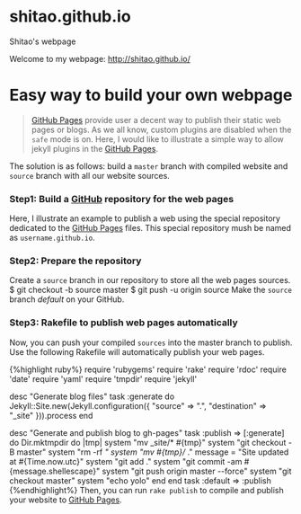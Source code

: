 # shitao.github.io
Shitao's webpage

Welcome to my webpage: http://shitao.github.io/


# Easy way to build your own webpage

> [GitHub Pages] provide user a decent way to publish their static web pages or
> blogs. As we all know, custom plugins are disabled when the `safe` mode is on.
> Here, I would like to illustrate a simple way to allow jekyll plugins in the
> [GitHub Pages]. 

The solution is as follows: build a `master` branch with compiled website and `source` branch with all our website sources. 

### Step1: Build a [GitHub] repository for the web pages

Here, I illustrate an example to publish a web using the special repository
dedicated to the [GitHub Pages] files. This special repository mush be named as `username.github.io`.

### Step2: Prepare the repository
Create a `source` branch in our repository to store all the web pages sources.
    $ git checkout -b source master
    $ git push -u origin source
Make the `source` branch _default_ on your GitHub.

### Step3: Rakefile to publish web pages automatically

Now, you can push your compiled `sources` into the master branch to publish. Use
the following Rakefile will automatically publish your web pages.

{%highlight ruby%}
require 'rubygems'
require 'rake'
require 'rdoc'
require 'date'
require 'yaml'
require 'tmpdir'
require 'jekyll'

desc "Generate blog files"
task :generate do
  Jekyll::Site.new(Jekyll.configuration({
    "source"      => ".",
    "destination" => "_site"
  })).process
end

desc "Generate and publish blog to gh-pages"
task :publish => [:generate] do
  Dir.mktmpdir do |tmp|
    system "mv _site/* #{tmp}"
    system "git checkout -B master"
    system "rm -rf *"
    system "mv #{tmp}/* ."
    message = "Site updated at #{Time.now.utc}"
    system "git add ."
    system "git commit -am #{message.shellescape}"
    system "git push origin master --force"
    system "git checkout master"
    system "echo yolo"
  end
end
task :default => :publish
{%endhighlight%}
Then, you can run `rake publish` to compile and publish your website to [GitHub Pages].

[GitHub Pages]: http://pages.github.com/ 
[GitHub]: http://github.com/ 



